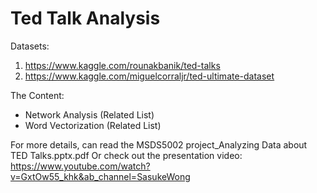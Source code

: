 # Ted Talk Analysis

Datasets: 
1) https://www.kaggle.com/rounakbanik/ted-talks
2) https://www.kaggle.com/miguelcorraljr/ted-ultimate-dataset

The Content:
- Network Analysis (Related List)
- Word Vectorization (Related List)

For more details, can read the MSDS5002 project_Analyzing Data about TED Talks.pptx.pdf
Or check out the presentation video: https://www.youtube.com/watch?v=GxtOw55_khk&ab_channel=SasukeWong

